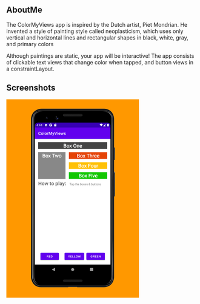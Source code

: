 ## AboutMe

The ColorMyViews app is inspired by the Dutch artist, Piet Mondrian. He invented a style of painting style called neoplasticism, which uses only vertical and horizontal lines and rectangular shapes in black, white, gray, and primary colors

Although paintings are static, your app will be interactive! The app consists of clickable text views that change color when tapped, and button views in a constraintLayout.

## Screenshots

<img src="screenshot/ss.png" width=350 alt="Screenshot of the app.">
